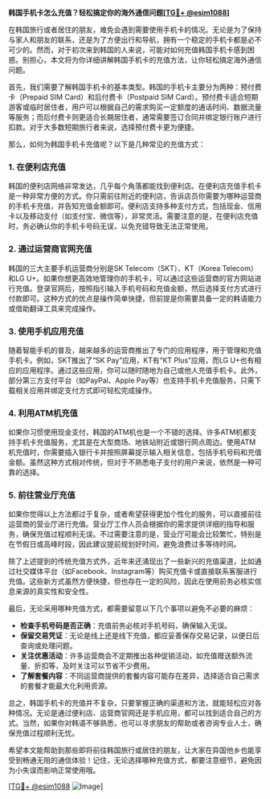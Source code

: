 **韩国手机卡怎么充值？轻松搞定你的海外通信问题[[TG💪+ @esim1088](https://t.me/s/esim1088)]**

在韩国旅行或者居住的朋友，难免会遇到需要使用手机卡的情况。无论是为了保持与家人和朋友的联系，还是为了方便出行和导航，拥有一个稳定的手机卡都是必不可少的。然而，对于初次来到韩国的人来说，可能对如何充值韩国手机卡感到困惑。别担心，本文将为你详细讲解韩国手机卡的充值方法，让你轻松搞定海外通信问题。

首先，我们需要了解韩国手机卡的基本类型。韩国的手机卡主要分为两种：预付费卡（Prepaid SIM Card）和后付费卡（Postpaid SIM Card）。预付费卡适合短期游客或临时居住者，用户可以根据自己的需求购买一定额度的通话时间、数据流量等服务；而后付费卡则更适合长期居住者，通常需要签订合同并绑定银行账户进行扣款。对于大多数短期旅行者来说，选择预付费卡更为便捷。

那么，如何为韩国手机卡充值呢？以下是几种常见的充值方式：

### 1. 在便利店充值

韩国的便利店网络非常发达，几乎每个角落都能找到便利店。在便利店充值手机卡是一种非常方便的方式。你只需前往附近的便利店，告诉店员你需要为哪种运营商的手机卡充值，并告知充值金额即可。便利店支持多种支付方式，包括现金、信用卡以及移动支付（如支付宝、微信等），非常灵活。需要注意的是，在便利店充值时，务必确认你的手机卡号码无误，以免充错导致无法正常使用。

### 2. 通过运营商官网充值

韩国的三大主要手机运营商分别是SK Telecom（SKT）、KT（Korea Telecom）和LG U+。如果你想更高效地管理你的手机卡，可以通过这些运营商的官方网站进行充值。登录官网后，按照指引输入手机号码和充值金额，然后选择支付方式进行付款即可。这种方式的优点是操作简单快捷，但前提是你需要具备一定的韩语能力或借助翻译工具来完成操作。

### 3. 使用手机应用充值

随着智能手机的普及，越来越多的运营商推出了专门的应用程序，用于管理和充值手机卡。例如，SKT推出了“SK Pay”应用，KT有“KT Plus”应用，而LG U+也有相应的应用程序。通过这些应用，你可以随时随地为自己或他人充值手机卡。此外，部分第三方支付平台（如PayPal、Apple Pay等）也支持手机卡充值服务，只需下载相关应用并绑定支付方式即可轻松完成操作。

### 4. 利用ATM机充值

如果你习惯使用现金支付，韩国的ATM机也是一个不错的选择。许多ATM机都支持手机卡充值服务，尤其是在大型商场、地铁站附近或银行网点周边。使用ATM机充值时，你需要插入银行卡并按照屏幕提示输入相关信息，包括手机号码和充值金额。虽然这种方式相对传统，但对于不熟悉电子支付的用户来说，依然是一种可靠的选择。

### 5. 前往营业厅充值

如果你觉得以上方法都过于复杂，或者希望获得更加个性化的服务，可以直接前往运营商的营业厅进行充值。营业厅工作人员会根据你的需求提供详细的指导和服务，确保充值过程顺利无误。不过需要注意的是，营业厅可能会比较繁忙，特别是在节假日或高峰时段，因此建议提前规划好时间，避免浪费过多等待时间。

除了上述提到的传统充值方式外，近年来还涌现出了一些新兴的充值渠道，比如通过社交媒体平台（如Facebook、Instagram等）购买充值卡或直接联系客服进行充值。这些新方式虽然方便快捷，但也存在一定的风险，因此在使用前务必核实信息来源的真实性和安全性。

最后，无论采用哪种充值方式，都需要留意以下几个事项以避免不必要的麻烦：

- **检查手机号码是否正确**：充值前务必核对手机号码，确保输入无误。
- **保留交易凭证**：无论是线上还是线下充值，都应妥善保存交易记录，以便日后查询或处理问题。
- **关注优惠活动**：许多运营商会不定期推出各种促销活动，如充值赠送额外流量、折扣等，及时关注可以节省不少费用。
- **了解套餐内容**：不同运营商提供的套餐内容可能存在差异，选择适合自己需求的套餐才能最大化利用资源。

总之，韩国手机卡的充值并不复杂，只要掌握正确的渠道和方法，就能轻松应对各种情况。无论是通过便利店、运营商官网还是手机应用，都可以找到适合自己的方式。当然，如果你对韩语不够熟悉，也可以寻求朋友的帮助或者咨询专业人士，确保充值过程顺利无忧。

希望本文能帮助到那些即将前往韩国旅行或居住的朋友，让大家在异国他乡也能享受到畅通无阻的通信体验！记住，无论选择哪种充值方式，都要注意细节，避免因为小失误而影响正常使用哦。

[[TG💪+ @esim1088](https://t.me/s/esim1088) ![Image](https://i.postimg.cc/4NQfJmqS/Snipaste-2025-05-13-00-14-12.png)]